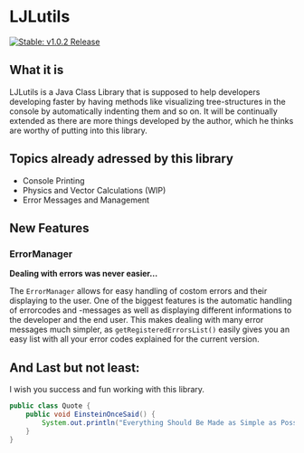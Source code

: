# LJLutils

[![Stable: v1.0.2 Release](https://img.shields.io/badge/stable%20version-v1.0.2%20release-green.svg)](https://github.com/pklaschka/LJLutils/releases/tag/v1.0.2)

## What it is
LJLutils is a Java Class Library that is supposed to help developers developing faster by having methods like visualizing tree-structures in the console by automatically indenting them and so on.
It will be continually extended as there are more things developed by the author, which he thinks are worthy of putting into this library.

## Topics already adressed by this library
- Console Printing
- Physics and Vector Calculations (WIP)
- Error Messages and Management

## New Features
### ErrorManager
**Dealing with errors was never easier…**

The ``ErrorManager`` allows for easy handling of costom errors and their displaying to the user. One of the biggest features is the automatic handling of errorcodes and -messages as well as displaying different informations to the developer and the end user. This makes dealing with many error messages much simpler, as ``getRegisteredErrorsList()`` easily gives you an easy list with all your error codes explained for the current version.

## And Last but not least:

I wish you success and fun working with this library.
```Java
public class Quote {
    public void EinsteinOnceSaid() {
        System.out.println("Everything Should Be Made as Simple as Possible, But Not Simpler");
    }
}
```
